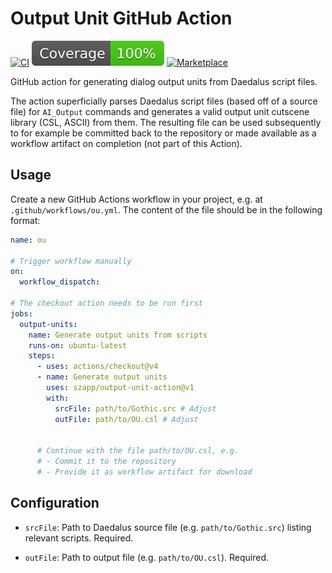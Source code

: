 # Output Unit GitHub Action

[![CI](https://github.com/szapp/output-unit-action/actions/workflows/ci.yml/badge.svg)](https://github.com/szapp/output-unit-action/actions/workflows/ci.yml)
[![Coverage](badges/coverage.svg)](https://github.com/szapp/output-unit-action/actions/workflows/ci.yml)
[![Marketplace](https://img.shields.io/github/v/release/szapp/output-unit-action?logo=githubactions&logoColor=white&label=marketplace)](https://github.com/marketplace/actions/output-unit-action)

GitHub action for generating dialog output units from Daedalus script files.

The action superficially parses Daedalus script files (based off of a source file) for `AI_Output` commands and generates a valid output unit cutscene library (CSL, ASCII) from them. The resulting file can be used subsequently to for example be committed back to the repository or made available as a workflow artifact on completion (not part of this Action).

## Usage

Create a new GitHub Actions workflow in your project, e.g. at `.github/workflows/ou.yml`.
The content of the file should be in the following format:

```yaml
name: ou

# Trigger workflow manually
on:
  workflow_dispatch:

# The checkout action needs to be run first
jobs:
  output-units:
    name: Generate output units from scripts
    runs-on: ubuntu-latest
    steps:
      - uses: actions/checkout@v4
      - name: Generate output units
        uses: szapp/output-unit-action@v1
        with:
          srcFile: path/to/Gothic.src # Adjust
          outFile: path/to/OU.csl # Adjust


      # Continue with the file path/to/OU.csl, e.g.
      # - Commit it to the repository
      # - Provide it as workflow artifact for download
```

## Configuration

- `srcFile`:
  Path to Daedalus source file (e.g. `path/to/Gothic.src`) listing relevant scripts.
  Required.

- `outFile`:
  Path to output file (e.g. `path/to/OU.csl`).
  Required.
